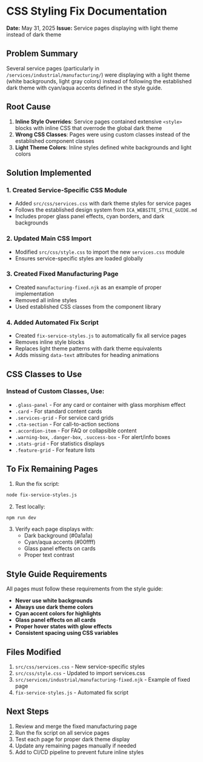 # CSS Styling Fix Documentation
**Date:** May 31, 2025
**Issue:** Service pages displaying with light theme instead of dark theme

## Problem Summary

Several service pages (particularly in `/services/industrial/manufacturing/`) were displaying with a light theme (white backgrounds, light gray colors) instead of following the established dark theme with cyan/aqua accents defined in the style guide.

## Root Cause

1. **Inline Style Overrides**: Service pages contained extensive `<style>` blocks with inline CSS that overrode the global dark theme
2. **Wrong CSS Classes**: Pages were using custom classes instead of the established component classes
3. **Light Theme Colors**: Inline styles defined white backgrounds and light colors

## Solution Implemented

### 1. Created Service-Specific CSS Module
- Added `src/css/services.css` with dark theme styles for service pages
- Follows the established design system from `ICA_WEBSITE_STYLE_GUIDE.md`
- Includes proper glass panel effects, cyan borders, and dark backgrounds

### 2. Updated Main CSS Import
- Modified `src/css/style.css` to import the new `services.css` module
- Ensures service-specific styles are loaded globally

### 3. Created Fixed Manufacturing Page
- Created `manufacturing-fixed.njk` as an example of proper implementation
- Removed all inline styles
- Used established CSS classes from the component library

### 4. Added Automated Fix Script
- Created `fix-service-styles.js` to automatically fix all service pages
- Removes inline style blocks
- Replaces light theme patterns with dark theme equivalents
- Adds missing `data-text` attributes for heading animations

## CSS Classes to Use

### Instead of Custom Classes, Use:
- `.glass-panel` - For any card or container with glass morphism effect
- `.card` - For standard content cards
- `.services-grid` - For service card grids
- `.cta-section` - For call-to-action sections
- `.accordion-item` - For FAQ or collapsible content
- `.warning-box`, `.danger-box`, `.success-box` - For alert/info boxes
- `.stats-grid` - For statistics displays
- `.feature-grid` - For feature lists

## To Fix Remaining Pages

1. Run the fix script:
```bash
node fix-service-styles.js
```

2. Test locally:
```bash
npm run dev
```

3. Verify each page displays with:
   - Dark background (#0a1a1a)
   - Cyan/aqua accents (#00ffff)
   - Glass panel effects on cards
   - Proper text contrast

## Style Guide Requirements

All pages must follow these requirements from the style guide:

- **Never use white backgrounds**
- **Always use dark theme colors**
- **Cyan accent colors for highlights**
- **Glass panel effects on all cards**
- **Proper hover states with glow effects**
- **Consistent spacing using CSS variables**

## Files Modified

1. `src/css/services.css` - New service-specific styles
2. `src/css/style.css` - Updated to import services.css
3. `src/services/industrial/manufacturing-fixed.njk` - Example of fixed page
4. `fix-service-styles.js` - Automated fix script

## Next Steps

1. Review and merge the fixed manufacturing page
2. Run the fix script on all service pages
3. Test each page for proper dark theme display
4. Update any remaining pages manually if needed
5. Add to CI/CD pipeline to prevent future inline styles
